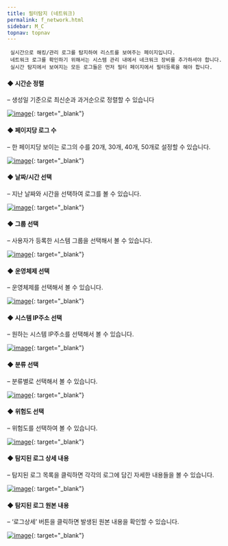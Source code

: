 ```yaml
---
title: 필터탐지 (네트워크)
permalink: f_network.html
sidebar: M_C
topnav: topnav
---
```


     실시간으로 해킹/관리 로그를 탐지하여 리스트를 보여주는 페이지입니다.
     네트워크 로그를 확인하기 위해서는 시스템 관리 내에서 네크워크 장비를 추가하셔야 합니다.  
     실시간 탐지에서 보여지는 모든 로그들은 먼저 필터 페이지에서 필터등록을 해야 합니다.

 

#### ◆ 시간순 정렬
– 생성일 기준으로 최신순과 과거순으로 정렬할 수 있습니다

[![image](/docs/images/Manual/common/filter/network/1.png)](/docs/images/Manual/common/filter/network/1.png){: target="_blank"}
 
#### ◆ 페이지당 로그 수
– 한 페이지당 보이는 로그의 수를 20개, 30개, 40개, 50개로 설정할 수 있습니다.

[![image](/docs/images/Manual/common/filter/network/2.png)](/docs/images/Manual/common/filter/network/2.png){: target="_blank"}
 
#### ◆ 날짜/시간 선택
– 지난 날짜와 시간을 선택하여 로그를 볼 수 있습니다.

[![image](/docs/images/Manual/common/filter/network/3.png)](/docs/images/Manual/common/filter/network/3.png){: target="_blank"}
 
#### ◆ 그룹 선택
– 사용자가 등록한 시스템 그룹을 선택해서 볼 수 있습니다.

[![image](/docs/images/Manual/common/filter/network/4.png)](/docs/images/Manual/common/filter/network/4.png){: target="_blank"}
 
#### ◆ 운영체제 선택
– 운영체제를 선택해서 볼 수 있습니다.

[![image](/docs/images/Manual/common/filter/network/5.png)](/docs/images/Manual/common/filter/network/5.png){: target="_blank"}

#### ◆ 시스템 IP주소 선택
– 원하는 시스템 IP주소를 선택해서 볼 수 있습니다.

[![image](/docs/images/Manual/common/filter/network/6.png)](/docs/images/Manual/common/filter/network/6.png){: target="_blank"}

#### ◆ 분류 선택
– 분류별로 선택해서 볼 수 있습니다.

[![image](/docs/images/Manual/common/filter/network/7.png)](/docs/images/Manual/common/filter/network/7.png){: target="_blank"}

#### ◆ 위험도 선택
– 위험도를 선택하여 볼 수 있습니다.

[![image](/docs/images/Manual/common/filter/network/8.png)](/docs/images/Manual/common/filter/network/8.png){: target="_blank"}

#### ◆ 탐지된 로그 상세 내용
– 탐지된 로그 목록을 클릭하면 각각의 로그에 담긴 자세한 내용들을 볼 수 있습니다.

[![image](/docs/images/Manual/common/filter/network/9.png)](/docs/images/Manual/common/filter/network/9.png){: target="_blank"}

#### ◆ 탐지된 로그 원본 내용
– ‘로그상세’ 버튼을 클릭하면 발생된 원본 내용을 확인할 수 있습니다.

[![image](/docs/images/Manual/common/filter/network/10.png)](/docs/images/Manual/common/filter/network/10.png){: target="_blank"}